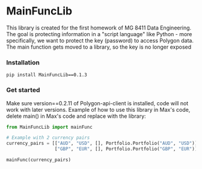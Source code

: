 # MainFuncLib
This library is created for the first homework of MG 8411 Data Engineering. The goal is protecting information in a "script language" like Python - more specifically, we want to protect the key (password) to access Polygon data. The main function gets moved to a library, so the key is no longer exposed

### Installation
```
pip install MainFuncLib==0.1.3
```

### Get started
Make sure version==0.2.11 of Polygon-api-client is installed, code will not work with later versions. Example of how to use this library in Max's code, delete main() in Max's code and replace with the library:

```Python
from MainFuncLib import mainFunc

# Example with 2 currency pairs
currency_pairs = [["AUD", "USD", [], Portfolio.Portfolio("AUD", "USD")],
                  ["GBP", "EUR", [], Portfolio.Portfolio("GBP", "EUR")]]

mainFunc(currency_pairs)
```